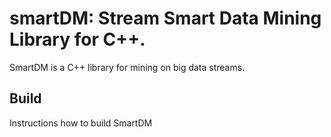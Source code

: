 smartDM: Stream Smart Data Mining Library for C++.
=================
SmartDM is a C++ library for mining on big data streams. 

## Build
Instructions how to build SmartDM



